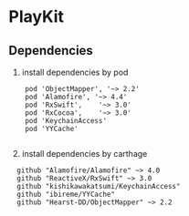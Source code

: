 # PlayKit


## Dependencies

1. install dependencies by pod

```
    pod 'ObjectMapper', '~> 2.2'
    pod 'Alamofire', '~> 4.4'
    pod 'RxSwift',    '~> 3.0'
    pod 'RxCocoa',    '~> 3.0'
    pod 'KeychainAccess'
    pod 'YYCache'
    
```

2. install dependencies by carthage

```
  github "Alamofire/Alamofire" ~> 4.0
  github "ReactiveX/RxSwift" ~> 3.0
  github "kishikawakatsumi/KeychainAccess"
  github "ibireme/YYCache"
  github "Hearst-DD/ObjectMapper" ~> 2.2

```
